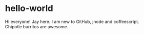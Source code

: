 hello-world
===========

Hi everyone!  Jay here.  I am new to GitHub, jnode and coffeescript.  
Chipotle burritos are awesome.
